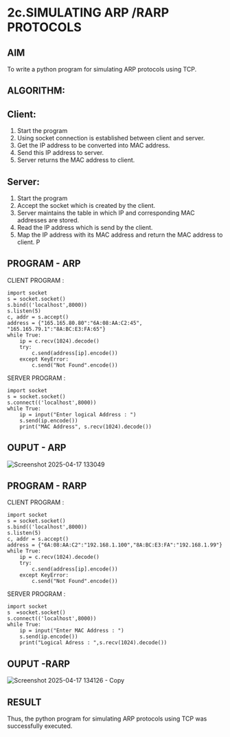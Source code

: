 # 2c.SIMULATING ARP /RARP PROTOCOLS
## AIM
To write a python program for simulating ARP protocols using TCP.
## ALGORITHM:
## Client:
1. Start the program
2. Using socket connection is established between client and server.
3. Get the IP address to be converted into MAC address.
4. Send this IP address to server.
5. Server returns the MAC address to client.
## Server:
1. Start the program
2. Accept the socket which is created by the client.
3. Server maintains the table in which IP and corresponding MAC addresses are
stored.
4. Read the IP address which is send by the client.
5. Map the IP address with its MAC address and return the MAC address to client.
P
## PROGRAM - ARP
CLIENT PROGRAM :
```
import socket
s = socket.socket()
s.bind(('localhost',8000))
s.listen(5)
c, addr = s.accept()
address = {"165.165.80.80":"6A:08:AA:C2:45", "165.165.79.1":"8A:BC:E3:FA:65"}
while True:
    ip = c.recv(1024).decode()
    try:
        c.send(address[ip].encode())
    except KeyError:
        c.send("Not Found".encode())
```

SERVER PROGRAM : 

```
import socket
s = socket.socket()
s.connect(('localhost',8000))
while True:
    ip = input("Enter logical Address : ")
    s.send(ip.encode())
    print("MAC Address", s.recv(1024).decode())
```

## OUPUT - ARP

![Screenshot 2025-04-17 133049](https://github.com/user-attachments/assets/b9ecf15b-3eb9-410f-924c-1bfd0823121b)

## PROGRAM - RARP

CLIENT PROGRAM :

```
import socket
s = socket.socket()
s.bind(('localhost',8000))
s.listen(5)
c, addr = s.accept()
address = {"6A:08:AA:C2":"192.168.1.100","8A:BC:E3:FA":"192.168.1.99"}
while True:
    ip = c.recv(1024).decode()
    try:
        c.send(address[ip].encode())
    except KeyError:
        c.send("Not Found".encode())
```

SERVER PROGRAM :

```
import socket
s  =socket.socket()
s.connect(('localhost',8000))
while True:
    ip = input("Enter MAC Address : ")
    s.send(ip.encode())
    print("Logical Adress : ",s.recv(1024).decode())
```

## OUPUT -RARP

![Screenshot 2025-04-17 134126 - Copy](https://github.com/user-attachments/assets/09108051-0dbb-4184-84ba-5fad2f57ea6e)

## RESULT
Thus, the python program for simulating ARP protocols using TCP was successfully 
executed.
